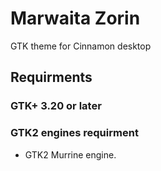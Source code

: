 # Marwaita Zorin
GTK theme for Cinnamon desktop

## Requirments

### GTK+ 3.20 or later

### GTK2 engines requirment
- GTK2 Murrine engine.

